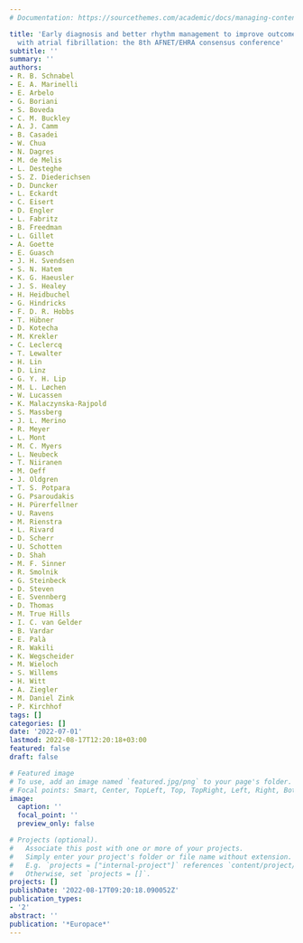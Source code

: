 ```yaml
---
# Documentation: https://sourcethemes.com/academic/docs/managing-content/

title: 'Early diagnosis and better rhythm management to improve outcomes in patients
  with atrial fibrillation: the 8th AFNET/EHRA consensus conference'
subtitle: ''
summary: ''
authors:
- R. B. Schnabel
- E. A. Marinelli
- E. Arbelo
- G. Boriani
- S. Boveda
- C. M. Buckley
- A. J. Camm
- B. Casadei
- W. Chua
- N. Dagres
- M. de Melis
- L. Desteghe
- S. Z. Diederichsen
- D. Duncker
- L. Eckardt
- C. Eisert
- D. Engler
- L. Fabritz
- B. Freedman
- L. Gillet
- A. Goette
- E. Guasch
- J. H. Svendsen
- S. N. Hatem
- K. G. Haeusler
- J. S. Healey
- H. Heidbuchel
- G. Hindricks
- F. D. R. Hobbs
- T. Hübner
- D. Kotecha
- M. Krekler
- C. Leclercq
- T. Lewalter
- H. Lin
- D. Linz
- G. Y. H. Lip
- M. L. Løchen
- W. Lucassen
- K. Malaczynska-Rajpold
- S. Massberg
- J. L. Merino
- R. Meyer
- L. Mont
- M. C. Myers
- L. Neubeck
- T. Niiranen
- M. Oeff
- J. Oldgren
- T. S. Potpara
- G. Psaroudakis
- H. Pürerfellner
- U. Ravens
- M. Rienstra
- L. Rivard
- D. Scherr
- U. Schotten
- D. Shah
- M. F. Sinner
- R. Smolnik
- G. Steinbeck
- D. Steven
- E. Svennberg
- D. Thomas
- M. True Hills
- I. C. van Gelder
- B. Vardar
- E. Palà
- R. Wakili
- K. Wegscheider
- M. Wieloch
- S. Willems
- H. Witt
- A. Ziegler
- M. Daniel Zink
- P. Kirchhof
tags: []
categories: []
date: '2022-07-01'
lastmod: 2022-08-17T12:20:18+03:00
featured: false
draft: false

# Featured image
# To use, add an image named `featured.jpg/png` to your page's folder.
# Focal points: Smart, Center, TopLeft, Top, TopRight, Left, Right, BottomLeft, Bottom, BottomRight.
image:
  caption: ''
  focal_point: ''
  preview_only: false

# Projects (optional).
#   Associate this post with one or more of your projects.
#   Simply enter your project's folder or file name without extension.
#   E.g. `projects = ["internal-project"]` references `content/project/deep-learning/index.md`.
#   Otherwise, set `projects = []`.
projects: []
publishDate: '2022-08-17T09:20:18.090052Z'
publication_types:
- '2'
abstract: ''
publication: '*Europace*'
---
```

